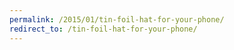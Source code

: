 ```yaml
---
permalink: /2015/01/tin-foil-hat-for-your-phone/
redirect_to: /tin-foil-hat-for-your-phone/
---
```

